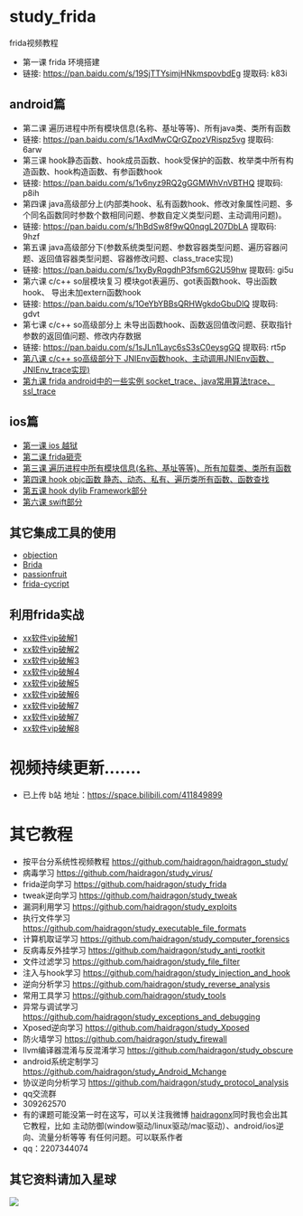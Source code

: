 # study_frida  
frida视频教程
* 第一课 frida 环境搭建
* 链接: https://pan.baidu.com/s/19SjTTYsimjHNkmspovbdEg 提取码: k83i
## android篇
* 第二课 遍历进程中所有模块信息(名称、基址等等)、所有java类、类所有函数
* 链接: https://pan.baidu.com/s/1AxdMwCQrGZpozVRispz5vg 提取码: 6arw
* 第三课 hook静态函数、hook成员函数、hook受保护的函数、枚举类中所有构造函数、hook构造函数、有参函数hook
* 链接: https://pan.baidu.com/s/1v6nyz9RQ2gGGMWhVnVBTHQ 提取码: p8ih  
* 第四课 java高级部分上(内部类hook、私有函数hook、修改对象属性问题、多个同名函数同时参数个数相同问题、参数自定义类型问题、主动调用问题)。
* 链接: https://pan.baidu.com/s/1hBdSw8f9wQ0nqgL207DbLA 提取码: 9hzf  
* 第五课 java高级部分下(参数系统类型问题、参数容器类型问题、遍历容器问题、返回值容器类型问题、容器修改问题、class_trace实现)
* 链接: https://pan.baidu.com/s/1xyByRqgdhP3fsm6G2U59hw 提取码: gi5u
* 第六课 c/c++ so层模块复习 模块got表遍历、got表函数hook、导出函数hook、 导出未加extern函数hook
* 链接: https://pan.baidu.com/s/1OeYbYBBsQRHWgkdoGbuDlQ 提取码: gdvt  
* 第七课 c/c++ so高级部分上 未导出函数hook、函数返回值改问题、获取指针参数的返回值问题、修改内存数据
* 链接: https://pan.baidu.com/s/1sJLn1Layc6sS3sC0eysgGQ 提取码: rt5p
* [第八课 c/c++ so高级部分下 JNIEnv函数hook、主动调用JNIEnv函数、JNIEnv_trace实现)](https://github.com/haidragon/study_frida/blob/master/study_frida/ch8/ch8.md)
* [第九课 frida android中的一些实例 socket_trace、java常用算法trace、ssl_trace](https://github.com/haidragon/study_frida/blob/master/study_frida/ch9/ch9.md)
## ios篇
* [第一课 ios 越狱](https://github.com/haidragon/study_reverse_analysis) 
* [第二课 frida砸壳](https://github.com/haidragon/study_frida/blob/master/study_frida/ios/page1/page.md)
* [第三课 遍历进程中所有模块信息(名称、基址等等)、所有加载类、类所有函数](https://github.com/haidragon/study_frida/blob/master/study_frida/ios/page3/page.md)
* [第四课 hook objc函数 静态、动态、私有、遍历类所有函数、函数查找](https://github.com/haidragon/study_frida/blob/master/study_frida/ios/page4/page.md)
* [第五课 hook dylib Framework部分](https://github.com/haidragon/study_frida/blob/master/study_frida/ios/page5/page.md) 
* [第六课 swift部分](https://github.com/haidragon/study_tweak)
## 其它集成工具的使用
* [objection](https://github.com/haidragon/study_tools)
* [Brida](https://github.com/haidragon/study_tools)
* [passionfruit](https://github.com/haidragon/study_tools)
* [frida-cycript ](https://github.com/haidragon/study_tools)
## 利用frida实战
* [xx软件vip破解1](https://github.com/haidragon/study_frida/blob/master/study_frida/frida%E5%AE%9E%E6%88%98/%E7%9B%B8%E4%BA%B2%E5%AF%86.ipa/page.md)
* [xx软件vip破解2](https://github.com/haidragon/study_frida/blob/master/study_frida/frida%E5%AE%9E%E6%88%98/%E4%BC%B4%E5%BF%83%E5%A9%9A%E6%81%8B.ipa/page.md)
* [xx软件vip破解3](https://github.com/haidragon/study_frida/blob/master/study_frida/frida%E5%AE%9E%E6%88%98/%E5%A6%96%E5%A8%86%E4%BA%A4%E5%8F%8B.ipa/page.md)
* [xx软件vip破解4](https://github.com/haidragon/study_frida/blob/master/study_frida/frida%E5%AE%9E%E6%88%98/%E5%8D%88%E5%A4%9C%E6%9C%89%E7%BA%A6.ipa/page.md)
* [xx软件vip破解5](https://github.com/haidragon/study_frida/blob/master/study_frida/frida%E5%AE%9E%E6%88%98/iLove%E5%A9%9A%E6%81%8B.ipa/page.md)
* [xx软件vip破解6](https://github.com/haidragon/study_frida/blob/master/study_frida/frida%E5%AE%9E%E6%88%98/%E4%BC%B4%E5%BF%83.ipa/page.md)
* [xx软件vip破解7](https://github.com/haidragon/study_frida/blob/master/study_frida/frida%E5%AE%9E%E6%88%98/%E7%BA%A6%E8%81%8A%E5%91%97.ipa/page.md)
* [xx软件vip破解7](https://github.com/haidragon/study_frida/blob/master/study_frida/frida%E5%AE%9E%E6%88%98/%E7%BA%A6%E8%81%8A%E5%91%97.ipa/page.md)
* [xx软件vip破解8](https://github.com/haidragon/study_frida/blob/master/study_frida/frida%E5%AE%9E%E6%88%98/%E6%8E%A2%E6%8E%A2.ipa/page.md)
# 视频持续更新.......  
* 已上传 b站 地址：https://space.bilibili.com/411849899
# 其它教程
* 按平台分系统性视频教程 https://github.com/haidragon/haidragon_study/
* 病毒学习 https://github.com/haidragon/study_virus/
* frida逆向学习 https://github.com/haidragon/study_frida
* tweak逆向学习 https://github.com/haidragon/study_tweak
* 漏洞利用学习 https://github.com/haidragon/study_exploits
* 执行文件学习 https://github.com/haidragon/study_executable_file_formats
* 计算机取证学习 https://github.com/haidragon/study_computer_forensics
* 反病毒反外挂学习 https://github.com/haidragon/study_anti_rootkit
* 文件过滤学习 https://github.com/haidragon/study_file_filter
* 注入与hook学习 https://github.com/haidragon/study_injection_and_hook
* 逆向分析学习 https://github.com/haidragon/study_reverse_analysis
* 常用工具学习 https://github.com/haidragon/study_tools
* 异常与调试学习 https://github.com/haidragon/study_exceptions_and_debugging
* Xposed逆向学习 https://github.com/haidragon/study_Xposed
* 防火墙学习 https://github.com/haidragon/study_firewall
* llvm编译器混淆与反混淆学习 https://github.com/haidragon/study_obscure
* android系统定制学习 https://github.com/haidragon/study_Android_Mchange
* 协议逆向分析学习 https://github.com/haidragon/study_protocol_analysis
* qq交流群 
* 309262570
* 有的课题可能没第一时在这写，可以关注我微博 [haidragonx](https://weibo.com/haidragon)同时我也会出其它教程，比如 主动防御(window驱动/linux驱动/mac驱动）、android/ios逆向、流量分析等等 有任何问题。可以联系作者
* qq：2207344074
## 其它资料请加入星球
![](https://github.com/haidragon/study_frida/blob/master/image/1681580715267_.pic_hd.jpg)
